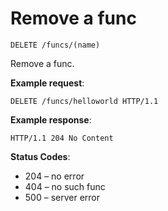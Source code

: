 # Remove a func

`DELETE /funcs/(name)`

Remove a func.

**Example request**:

```
DELETE /funcs/helloworld HTTP/1.1
```

**Example response**:

```
HTTP/1.1 204 No Content
```

**Status Codes**:

* 204 – no error
* 404 – no such func
* 500 – server error
